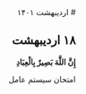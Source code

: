 <div dir="rtl">
# اردیبهشت ۱۴۰۱

## ۱۸ اردیبهشت

**إِنَّ اللَّهَ بَصِيرٌ بِالْعِبَادِ**

امتحان سیستم عامل
</div>
